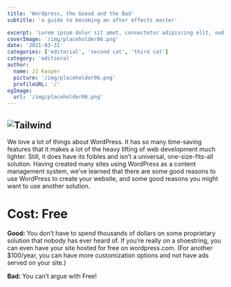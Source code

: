 ```yaml
---
title: 'Wordpress, the Goood and the Bad'
subtitle: 'a guide to becoming an after effects master'

excerpt: 'Lorem ipsum dolor sit amet, consectetur adipiscing elit, sed do eiusmod tempor incididunt ut labore et dolore magna aliqua. Praesent elementum facilisis leo vel fringilla est ullamcorper eget. At imperdiet dui accumsan sit amet nulla facilities morbi tempus.'
coverImage: '/img/placeholder06.png'
date: '2021-03-31'
categories: ['editorial', 'second cat', 'third cat']
category: 'editioral'
author:
  name: JJ Kasper
  picture: '/img/placeholder06.png'
  profileURL: '/'
ogImage:
  url: '/img/placeholder06.png'
---
```


## ![Tailwind](https://www.hotdesign.com/wp-content/uploads/wordpress-good-bad.png)

We love a lot of things about WordPress. It has so many time-saving features that it makes a lot of the heavy lifting of web development much lighter. Still, it does have its foibles and isn’t a universal, one-size-fits-all solution. Having created many sites using WordPress as a content management system, we’ve learned that there are some good reasons to use WordPress to create your website, and some good reasons you might want to use another solution.

# Cost: Free

**Good:** You don’t have to spend thousands of dollars on some proprietary solution that nobody has ever heard of. If you’re really on a shoestring, you can even have your site hosted for free on wordpress.com. (For another $100/year, you can have more customization options and not have ads served on your site.)

**Bad:** You can’t argue with Free!
